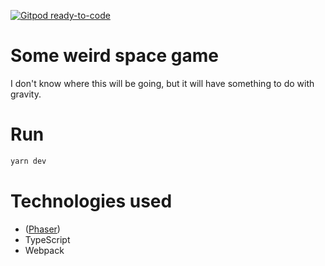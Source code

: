 [![Gitpod ready-to-code](https://img.shields.io/badge/Gitpod-ready--to--code-blue?logo=gitpod)](https://gitpod.io/#https://github.com/olithissen/weirdspacegame)

# Some weird space game

I don't know where this will be going, but it will have something to do with gravity.

# Run

```bash
yarn dev
```

# Technologies used

* ([Phaser](https://phaser.io/))
* TypeScript
* Webpack